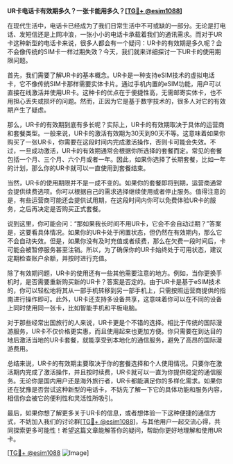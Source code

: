 **UR卡电话卡有效期多久？一张卡能用多久？[[TG💪+ @esim1088](https://t.me/s/esim1088)]**

在现代生活中，电话卡已经成为了我们日常生活中不可或缺的一部分。无论是打电话、发短信还是上网冲浪，一张小小的电话卡承载着我们的通讯需求。而对于UR卡这种新型的电话卡来说，很多人都会有一个疑问：UR卡的有效期是多久呢？会不会像传统的SIM卡一样过期失效？今天，我们就来详细探讨一下UR卡的使用期限问题。

首先，我们需要了解UR卡的基本概念。UR卡是一种支持eSIM技术的虚拟电话卡，它不像传统SIM卡那样需要实体卡片。通过手机内置的eSIM功能，用户可以直接在线激活并使用UR卡。这种卡的优点在于便捷性高，无需邮寄实体卡，也不用担心丢失或损坏的问题。然而，正因为它是基于数字技术的，很多人对它的有效期产生了疑虑。

那么，UR卡的有效期到底有多长呢？实际上，UR卡的有效期取决于具体的运营商和套餐类型。一般来说，UR卡的激活有效期为30天到90天不等。这意味着如果你购买了一张UR卡，你需要在这段时间内完成激活操作，否则卡可能会失效。不过，一旦成功激活，UR卡的有效期通常会根据你所选择的套餐而定。常见的套餐包括一个月、三个月、六个月或者一年。因此，如果你选择了长期套餐，比如一年的计划，那么你的UR卡就可以一直使用到套餐结束。

当然，UR卡的使用期限并不是一成不变的。如果你的套餐即将到期，运营商通常会提供续费选项。你可以根据自己的需求选择继续使用或者停止服务。值得注意的是，有些运营商可能还会提供试用期，在这段时间内你可以免费体验UR卡的服务，之后再决定是否购买正式套餐。

说到这里，你可能会问：“那如果我长时间不用UR卡，它会不会自动过期？”答案是，这要看具体情况。如果你的UR卡处于闲置状态，但仍然在有效期内，那么它不会自动失效。但是，如果你没有及时充值或者续费，那么在欠费一段时间后，卡可能会被暂停服务甚至注销。所以，为了确保你的UR卡始终处于可用状态，建议定期检查账户余额，并按时进行充值。

除了有效期问题，UR卡的使用还有一些其他需要注意的地方。例如，当你更换手机时，是否需要重新购买新的UR卡？答案是否定的。由于UR卡是基于eSIM技术的，你可以轻松地将其从一部手机转移到另一部手机上，只需按照运营商提供的指南进行操作即可。此外，UR卡还支持多设备共享，这意味着你可以在不同的设备上同时使用同一张卡，比如智能手机和平板电脑。

对于那些经常出国旅行的人来说，UR卡更是个不错的选择。相比于传统的国际漫游服务，UR卡不仅价格更实惠，而且使用起来也更加方便。你只需要在到达目的地后激活当地的UR卡套餐，就能享受到本地化的通信服务，避免了高昂的国际漫游费用。

总结来说，UR卡的有效期主要取决于你的套餐选择和个人使用情况。只要你在激活期内完成了激活操作，并且按时续费，UR卡就可以一直为你提供稳定的通信服务。无论你是国内用户还是海外旅行者，UR卡都能满足你的多样化需求。如果你还在犹豫是否尝试这种新型的电话卡，不妨先了解一下它的具体功能和服务内容，相信你会被它的便利性和灵活性所吸引。

最后，如果你想了解更多关于UR卡的信息，或者想体验一下这种便捷的通信方式，不妨加入我们的讨论群[[TG💪+ @esim1088](https://t.me/s/esim1088)]，与其他用户一起交流心得，共同探索更多可能性！希望这篇文章能解答你的疑问，帮助你更好地理解和使用UR卡。

[[TG💪+ @esim1088](https://t.me/s/esim1088) ![Image](https://i.postimg.cc/4NQfJmqS/Snipaste-2025-05-13-00-14-12.png)]
